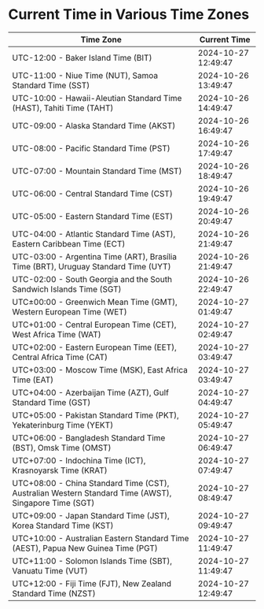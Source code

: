# Current Time in Various Time Zones

| Time Zone | Current Time |
|-----------|--------------|
| UTC-12:00 - Baker Island Time (BIT) | 2024-10-27 12:49:47 |
| UTC-11:00 - Niue Time (NUT), Samoa Standard Time (SST) | 2024-10-26 13:49:47 |
| UTC-10:00 - Hawaii-Aleutian Standard Time (HAST), Tahiti Time (TAHT) | 2024-10-26 14:49:47 |
| UTC-09:00 - Alaska Standard Time (AKST) | 2024-10-26 16:49:47 |
| UTC-08:00 - Pacific Standard Time (PST) | 2024-10-26 17:49:47 |
| UTC-07:00 - Mountain Standard Time (MST) | 2024-10-26 18:49:47 |
| UTC-06:00 - Central Standard Time (CST) | 2024-10-26 19:49:47 |
| UTC-05:00 - Eastern Standard Time (EST) | 2024-10-26 20:49:47 |
| UTC-04:00 - Atlantic Standard Time (AST), Eastern Caribbean Time (ECT) | 2024-10-26 21:49:47 |
| UTC-03:00 - Argentina Time (ART), Brasília Time (BRT), Uruguay Standard Time (UYT) | 2024-10-26 21:49:47 |
| UTC-02:00 - South Georgia and the South Sandwich Islands Time (SGT) | 2024-10-26 22:49:47 |
| UTC±00:00 - Greenwich Mean Time (GMT), Western European Time (WET) | 2024-10-27 01:49:47 |
| UTC+01:00 - Central European Time (CET), West Africa Time (WAT) | 2024-10-27 02:49:47 |
| UTC+02:00 - Eastern European Time (EET), Central Africa Time (CAT) | 2024-10-27 03:49:47 |
| UTC+03:00 - Moscow Time (MSK), East Africa Time (EAT) | 2024-10-27 03:49:47 |
| UTC+04:00 - Azerbaijan Time (AZT), Gulf Standard Time (GST) | 2024-10-27 04:49:47 |
| UTC+05:00 - Pakistan Standard Time (PKT), Yekaterinburg Time (YEKT) | 2024-10-27 05:49:47 |
| UTC+06:00 - Bangladesh Standard Time (BST), Omsk Time (OMST) | 2024-10-27 06:49:47 |
| UTC+07:00 - Indochina Time (ICT), Krasnoyarsk Time (KRAT) | 2024-10-27 07:49:47 |
| UTC+08:00 - China Standard Time (CST), Australian Western Standard Time (AWST), Singapore Time (SGT) | 2024-10-27 08:49:47 |
| UTC+09:00 - Japan Standard Time (JST), Korea Standard Time (KST) | 2024-10-27 09:49:47 |
| UTC+10:00 - Australian Eastern Standard Time (AEST), Papua New Guinea Time (PGT) | 2024-10-27 11:49:47 |
| UTC+11:00 - Solomon Islands Time (SBT), Vanuatu Time (VUT) | 2024-10-27 11:49:47 |
| UTC+12:00 - Fiji Time (FJT), New Zealand Standard Time (NZST) | 2024-10-27 12:49:47 |
